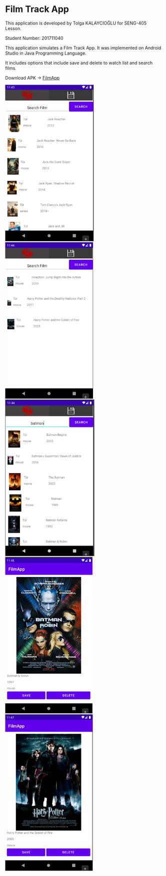 # Film Track App


This application is developed by Tolga KALAYCIOĞLU for SENG-405 Lesson. 

Student Number: 201711040

This application simulates a Film Track App. It was implemented on Android Studio in Java Programming Language. 

It includes options that include save and delete to watch list and search films.

Download APK -> [FilmApp](https://github.com/tolgak99/FilmTrackApp/blob/master/FilmTrackApp.apk?raw=true)

<img src="Images/film1.PNG" height = "500" >

<img src="Images/film2.PNG" height = "500" >

<img src="Images/film3.PNG" height = "500" >

<img src="Images/film4.PNG" height = "500" >

<img src="Images/film5.PNG" height = "500" >
